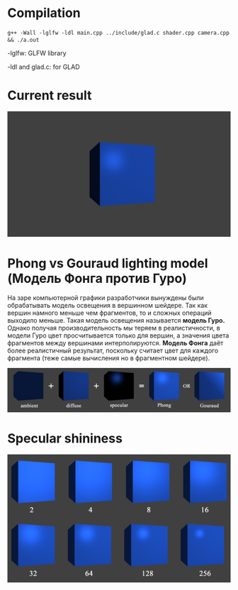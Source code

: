 # Compilation

```
g++ -Wall -lglfw -ldl main.cpp ../include/glad.c shader.cpp camera.cpp && ./a.out
```

-lglfw: GLFW library

-ldl and glad.c: for GLAD

# Current result

![result](img/result.png)

# Phong vs Gouraud lighting model (Модель Фонга против Гуро)

На заре компьютерной графики разработчики вынуждены были обрабатывать модель освещения в вершинном шейдере. Так как вершин намного меньше чем фрагментов, то и сложных операций выходило меньше. Такая модель освещения называется __модель Гуро.__ Однако получая производительность мы теряем в реалистичности, в модели Гуро цвет просчитывается только для вершин, а значения цвета фрагментов между вершинами интерполируются. __Модель Фонга__ даёт более реалистичный результат, поскольку считает цвет для каждого фрагмента (теже самые вычисления но в фрагментном шейдере).

![phong](img/phong_gouraud.png)

# Specular shininess

![shininess](img/specular_shininess.png)
